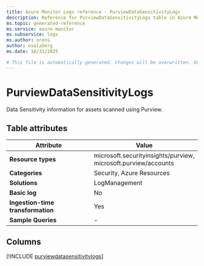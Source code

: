 ```yaml
---
title: Azure Monitor Logs reference - PurviewDataSensitivityLogs
description: Reference for PurviewDataSensitivityLogs table in Azure Monitor Logs.
ms.topic: generated-reference
ms.service: azure-monitor
ms.subservice: logs
ms.author: orens
author: osalzberg
ms.date: 10/31/2025

# This file is automatically generated. Changes will be overwritten. Do not change this file directly.
---
```


# PurviewDataSensitivityLogs

Data Sensitivity information for assets scanned using Purview.


## Table attributes

|Attribute|Value|
|---|---|
|**Resource types**|microsoft.securityinsights/purview,<br>microsoft.purview/accounts|
|**Categories**|Security, Azure Resources|
|**Solutions**| LogManagement|
|**Basic log**|No|
|**Ingestion-time transformation**|Yes|
|**Sample Queries**|-|



## Columns
  
[!INCLUDE [purviewdatasensitivitylogs](~/reusable-content/ce-skilling/azure/includes/azure-monitor/reference/tables/purviewdatasensitivitylogs-include.md)]
